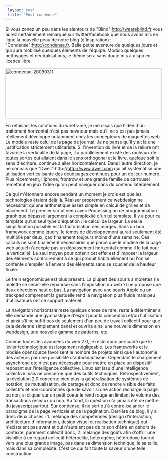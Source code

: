 ```yaml
---
 layout: post
 title: "Post-condense"
---
```


Si vous zonez un peu dans les alentours de "Blind":http://weareblind.fr vous aurez certainement remarqué sur twitter/facebook que nous avons mis en ligne la nouvelle peau de notre blog (d'inspiration) : "Condense":http://condense.fr. Belle petite aventure de quelques jours et qui aura mobilisé quelques éléments de l'équipe. Modulo quelques nettoyages et neutralisations, le thème sera sans doute mis à dispo en licence libre.

<img src="http://cendres.net/images/2009/03/condense-20090311.jpg" alt="condense-20090311" title="condense-20090311" width="500" height="160" class="alignnone size-full wp-image-391" />

En refaisant les cotations du wireframe, je me disais que l'idée d'un traitement horizontal n'est pas novateur mais qu'il ne s'est pas jamais réellement développé notamment chez les concepteurs de maquettes web. Le modèle reste celui de la page de journal. Je ne pense qu'il y ait là une justification strictement utilitariste. Si l'invention du livre et de la reliure ont favorisé la verticalité de la page, il a parallèlement existé des rouleaux de toutes sortes qui allaient dans le sens orthogonal et le livre, quelque soit le sens d'écriture, continue à aller horizontalement. Dans l'autre direction, je ne connais que "Dwell":http://http://www.dwell.com qui ait systématisé une utilisation verticalisante des deux pages continues pour un de leur numéro. Plus récemment, l'iphone, frontrow et une grande famille de carrousel remettent en jeux l'idée qu'on peut naviguer dans du contenu latéralement.

Ce qui m'étonnera encore pendant un moment je crois est que les technologies étaient déjà là. Réaliser proprement ce webdesign ne nécessitait qu'une arithmétique assez simple en calcul de grilles et de placement. Le premier script venu avec Processing ou de programmation graphique dépasse largement la complexité d'un tel template. Il y a pour ce template qu'un seul type d'équation : le calcul de largeur. La seule simplification possible est la factorisation des marges. Sans un bon framework comme jquery, le temps de développement aurait seulement été multiplié par deux, çad finalement toujours moins d'une semaine. Ces calculs ne sont finalement nécessaires que parce que le modèle de la page web actuel n'accepte pas un dépassement horizontal comme il le fait pour la verticalité. Le seul moyen pour obtenir cet effet est d'imposer la largeur des éléments contrairement à ce qui produit habituellement où l'on se contente d'empiler à l'envers des éléments sans se soucier de la hauteur finale.

Le frein ergonomique est plus présent. La plupart des souris à molettes (la molette se serait-elle répandue sans l'imposition du web ?) ne propose que deux directions haut et bas. La navigation avec une souris Apple ou un trackpad comprenant la gestuelle rend la navigation plus fluide mais peu d'utilisateurs ont ce support matériel.

La navigation horizontale reste quelque chose de rare, reste à déterminer si elle demande une gymnastique d'esprit pour la conception et/ou l'utilisation et ainsi s'il ne suffit pas de seulement d'un peu de travail collectif pour que cela devienne simplement banal et ouvrira ainsi une nouvelle dimension en webdesign, une nouvelle gamme de patterns, etc.

Comme toutes les avancées du web 2.0, je reste donc persuadé que le levier technologique est largement négligeable. Les frameworks et le modèle opensource favorisent le nombre de projets ainsi que l'autonomie des acteurs par une possibilité d'autodidactisme. Cependant le chargement asynchrone etc n'est pas nécessaire pour mettre en place un dispositif reposant sur l'intelligence collective. Linux est issu d'une intelligence collective mais ne concerne que des outils techniques. Rétrospectivement, la révolution 2.0 concerne bien plus la généralisation de systèmes de notation, de mutualisation, de partage et donc de rendre visible des faits collectifs et non-coordonnés que de savoir si une action recharge la page ou non, si cliquer sur un petit coeur le rend rouge en limitant le volume des transactions réseaux ou non. Au fond, la question n'a jamais été de mettre du javascript partout. Sur condense, il ne sert qu'à contre-balancer le paradigme de la page verticale et de la pagination. Derrière ce blog, il y a donc deux choses : 1. mélange des compétences (design d'interaction, architecture d'information, design visuel et réalisation technique) qui n'existaient pas avant et qui n'auraient pas de raison d'être en dehors de contexte, purement collectif donc, 2. mélange des goûts afin d'offrir une visibilité à un regard collectif hétéroclite, hétérogène, hétérodoxe tourné vers une plus grande image, pas dans sa dimension technique, ie sa taille, mais dans sa complexité. C'est ce qui fait toute la saveur d'une telle construction.
